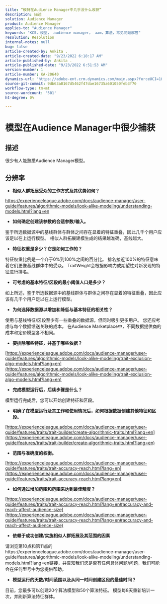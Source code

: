 ```yaml
---
title: “模特在Audience Manager中几乎没什么收获”
description: 描述
solution: Audience Manager
product: Audience Manager
applies-to: "Audience Manager"
keywords: "KCS，模型， audience manager， aam，算法，常见问题解答"
resolution: Resolution
internal-notes: null
bug: false
article-created-by: Ankita .
article-created-date: "9/23/2022 6:18:17 AM"
article-published-by: Ankita .
article-published-date: "9/23/2022 6:51:53 AM"
version-number: 1
article-number: KA-20640
dynamics-url: "https://adobe-ent.crm.dynamics.com/main.aspx?forceUCI=1&pagetype=entityrecord&etn=knowledgearticle&id=e634477b-073b-ed11-9db1-0022480868ff"
source-git-commit: 9db63a0167d5462f47dae16735a601050feb3f70
workflow-type: tm+mt
source-wordcount: '501'
ht-degree: 0%

---
```


# 模型在Audience Manager中很少捕获

## 描述

很少有人能熟悉Audience Manager模型。

## 分辨率


- <b>相似人群拓展受众的工作方式及其优势如何？</b>


https://experienceleague.adobe.com/docs/audience-manager/user-guide/features/algorithmic-models/look-alike-modeling/understanding-models.html?lang=en

- <b>如何确定创建该参数的合适参数/输入。</b>


鉴于所选数据源中的基线群体与群体之间存在显着的特征重叠，因此几千个用户应该足以在上运行模型。 相似人群拓展建模生成的结果越准确，基线越大。

- <b>特征权重是多少？它是如何工作的？</b>


特征权重比例是一个介于0%到100%之间的百分比。 排名接近100%的特征意味着它们更像基线群体中的受众。 TraitWeight会根据影响力或期望性对新发现的特征进行排名。

- <b>可考虑的基本特征/区段的最小阈值人口是多少？</b>


如上所述，鉴于所选数据源中的基线群体与群体之间存在显着的特征重叠，因此应该有几千个用户足以在上运行模型。

- <b>为何选择数据源以增加和降低与基本特征的相关性？</b>


使用与基线特征/区段至少有一些重叠的数据源，但同时吸引更多用户。 您还应考虑与每个数据馈送关联的成本。 在Audience Marketplace中，不同数据提供商的成本和定价模型各不相同。

- <b>要排除哪些特征，并基于哪些依据？</b>


[https://experienceleague.adobe.com/docs/audience-manager/user-guide/features/algorithmic-models/look-alike-modeling/trait-exclusion-algo-models.html?lang=en](https://experienceleague.adobe.com/docs/audience-manager/user-guide/features/algorithmic-models/look-alike-modeling/trait-exclusion-algo-models.html?lang=en)

- <b>完成模型运行后，后续步骤是什么？</b>


模型运行完成后，您可以开始创建特征和区段。

- <b>明确了在模型运行及其工作和使用情况后，如何根据数据创建其他特征和区段。</b>


[https://experienceleague.adobe.com/docs/audience-manager/user-guide/features/traits/trait-builder/create-algorithmic-traits.html?lang=en](https://experienceleague.adobe.com/docs/audience-manager/user-guide/features/traits/trait-builder/create-algorithmic-traits.html?lang=en)

- <b>范围与准确度的权衡。</b>


[https://experienceleague.adobe.com/docs/audience-manager/user-guide/features/traits/trait-accuracy-reach.html?lang=en](https://experienceleague.adobe.com/docs/audience-manager/user-guide/features/traits/trait-accuracy-reach.html?lang=en)

- <b>如何通过增加范围和范围来达到最佳精度？</b>


[https://experienceleague.adobe.com/docs/audience-manager/user-guide/features/traits/trait-accuracy-reach.html?lang=en#accuracy-and-reach-affect-audience-size](https://experienceleague.adobe.com/docs/audience-manager/user-guide/features/traits/trait-accuracy-reach.html?lang=en#accuracy-and-reach-affect-audience-size)

- <b>依赖于成功创建/实施相似人群拓展及其范围的因素</b>


请浏览第10点和第11点的https://experienceleague.adobe.com/docs/audience-manager/user-guide/features/algorithmic-models/look-alike-modeling/understanding-models.html?lang=en链接，并告知我们您是否有任何具体问题/问题，我们可能会在任何型号中为您提供帮助。

- <b>模型运行的天数/时间范围以及从同一时间创建区段的最佳时间？</b>


目前，您最多可以创建20个算法模型和50个算法特征。 模型每8天重新培训一次，并刷新算法特征群体。
